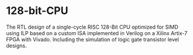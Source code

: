 # 128-bit-CPU
The RTL design of a single-cycle RISC 128-Bit CPU optimized for SIMD using ILP based on a custom ISA implemented in Verilog on a Xilinx Artix-7 FPGA with Vivado. Including the simulation of logic gate transistor level designs.
